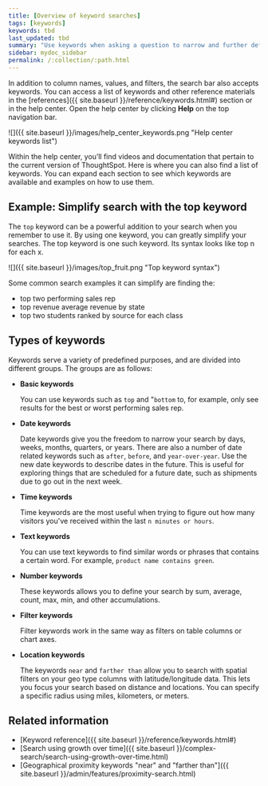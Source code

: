 ```yaml
---
title: [Overview of keyword searches]
tags: [keywords]
keywords: tbd
last_updated: tbd
summary: "Use keywords when asking a question to narrow and further define your search."
sidebar: mydoc_sidebar
permalink: /:collection/:path.html
---
```

In addition to column names, values, and filters, the search bar also accepts keywords.  You can access a list of keywords and other reference materials in the [references]({{ site.baseurl }}/reference/keywords.html#) section or in the help center. Open the help center by clicking **Help** on the top navigation bar.

 ![]({{ site.baseurl }}/images/help_center_keywords.png "Help center keywords list")

 Within the help center, you’ll find videos and documentation that pertain to the current version of ThoughtSpot. Here is where you can also find a list of keywords. You can expand each section to see which keywords are available and examples on how to use them.

## Example: Simplify search with the top keyword

 The `top` keyword can be a powerful addition to your search when you remember to use it. By using one keyword, you can greatly simplify your searches. The top keyword is one such keyword. Its syntax looks like top n for each x.

![]({{ site.baseurl }}/images/top_fruit.png "Top keyword syntax")

 Some common search examples it can simplify are finding the:

 -   top two performing sales rep
 -   top revenue average revenue by state
 -   top two students ranked by source for each class


## Types of keywords

Keywords serve a variety of predefined purposes, and are divided into different groups. The groups are as follows:

-   **Basic keywords**

    You can use keywords such as `top` and "`bottom` to, for example, only see results for the best or worst performing sales rep.

-   **Date keywords**

    Date keywords give you the freedom to narrow your search by days, weeks, months, quarters, or years. There are also a number of date related keywords such as `after`, `before`, and `year-over-year`. Use the new date keywords to describe dates in the future. This is useful for exploring things that are scheduled for a future date, such as shipments due to go out in the next week.

-   **Time keywords**

    Time keywords are the most useful when trying to figure out how many visitors you've received within the last `n minutes or hours`.

-   **Text keywords**

    You can use text keywords to find similar words or phrases that contains a certain word. For example, `product name contains green`.

-   **Number keywords**

    These keywords allows you to define your search by sum, average, count, max, min, and other accumulations.

-   **Filter keywords**

    Filter keywords work in the same way as filters on table columns or chart axes.

-   **Location keywords**

    The keywords `near` and `farther than` allow you to search with spatial filters on your geo type columns with latitude/longitude data. This lets you focus your search based on distance and locations. You can specify a specific radius using miles, kilometers, or meters.



## Related information  

- [Keyword reference]({{ site.baseurl }}/reference/keywords.html#)
- [Search using growth over time]({{ site.baseurl }}/complex-search/search-using-growth-over-time.html)  
- [Geographical proximity keywords "near" and "farther than"]({{ site.baseurl }}/admin/features/proximity-search.html)  
